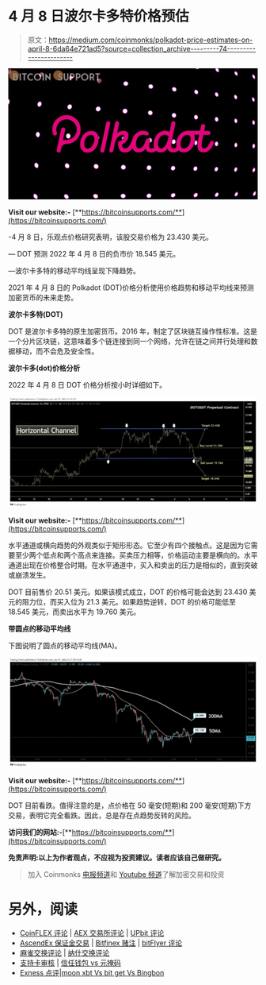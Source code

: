 # 4 月 8 日波尔卡多特价格预估

> 原文：<https://medium.com/coinmonks/polkadot-price-estimates-on-april-8-6da64e721ad5?source=collection_archive---------74----------------------->

![](img/cfafe4309d7d9aba932ebc0bd77c3f30.png)

**Visit our website:-** [**https://bitcoinsupports.com/**](https://bitcoinsupports.com/)

-4 月 8 日，乐观点价格研究表明，该股交易价格为 23.430 美元。

— DOT 预测 2022 年 4 月 8 日的负市价 18.545 美元。

—波尔卡多特的移动平均线呈现下降趋势。

2021 年 4 月 8 日的 Polkadot (DOT)价格分析使用价格趋势和移动平均线来预测加密货币的未来走势。

**波尔卡多特(DOT)**

DOT 是波尔卡多特的原生加密货币。2016 年，制定了区块链互操作性标准。这是一个分片区块链，这意味着多个链连接到同一个网络，允许在链之间并行处理和数据移动，而不会危及安全性。

**波尔卡多(dot)价格分析**

2022 年 4 月 8 日 DOT 价格分析按小时详细如下。

![](img/a97556f2e835d4618fc4c8487e7f3bd9.png)

**Visit our website:-** [**https://bitcoinsupports.com/**](https://bitcoinsupports.com/)

水平通道或横向趋势的外观类似于矩形形态。它至少有四个接触点。这是因为它需要至少两个低点和两个高点来连接。买卖压力相等，价格运动主要是横向的。水平通道出现在价格整合时期。在水平通道中，买入和卖出的压力是相似的，直到突破或崩溃发生。

DOT 目前售价 20.51 美元。如果该模式成立，DOT 的价格可能会达到 23.430 美元的阻力位，而买入位为 21.3 美元。如果趋势逆转，DOT 的价格可能低至 18.545 美元，而卖出水平为 19.760 美元。

**带圆点的移动平均线**

下图说明了圆点的移动平均线(MA)。

![](img/a7c527a2ac05331ee33952709c000036.png)

**Visit our website:-** [**https://bitcoinsupports.com/**](https://bitcoinsupports.com/)

DOT 目前看跌。值得注意的是，点价格在 50 毫安(短期)和 200 毫安(短期)下方交易，表明它完全看跌。因此，总是存在点趋势反转的风险。

**访问我们的网站:-**[**https://bitcoinsupports.com/**](https://bitcoinsupports.com/)

**免责声明:以上为作者观点，不应视为投资建议。读者应该自己做研究。**

> 加入 Coinmonks [电报频道](https://t.me/coincodecap)和 [Youtube 频道](https://www.youtube.com/c/coinmonks/videos)了解加密交易和投资

# 另外，阅读

*   [CoinFLEX 评论](https://coincodecap.com/coinflex-review) | [AEX 交易所评论](https://coincodecap.com/aex-exchange-review) | [UPbit 评论](https://coincodecap.com/upbit-review)
*   [AscendEx 保证金交易](https://coincodecap.com/ascendex-margin-trading) | [Bitfinex 赌注](https://coincodecap.com/bitfinex-staking) | [bitFlyer 评论](https://coincodecap.com/bitflyer-review)
*   [麻雀交换评论](https://coincodecap.com/sparrow-exchange-review) | [纳什交换评论](https://coincodecap.com/nash-exchange-review)
*   [支持卡审核](https://coincodecap.com/uphold-card-review) | [信任钱包 vs 元掩码](https://coincodecap.com/trust-wallet-vs-metamask)
*   [Exness 点评](https://coincodecap.com/exness-review)|[moon xbt Vs bit get Vs Bingbon](https://coincodecap.com/bingbon-vs-bitget-vs-moonxbt)